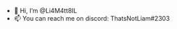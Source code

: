 - 👋 Hi, I’m @Li4M4tt8IL
- 📫 You can reach me on discord: ThatsNotLiam#2303

<!---
Li4M4tt8IL/Li4M4tt8IL is a ✨ special ✨ repository because its `README.md` (this file) appears on your GitHub profile.
You can click the Preview link to take a look at your changes.
--->
